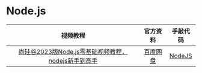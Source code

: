# Node.js
|视频教程|官方资料|手敲代码|
| :---: | :---: |:---:|
|[尚硅谷2023版Node.js零基础视频教程，nodejs新手到高手](https://www.bilibili.com/video/BV1gM411W7ex?p=1&vd_source=8178530fbcba3b01db39ea80d35da960)|[百度网盘](https://pan.baidu.com/s/1sDOMvUdY9UF3mlJ7ujOADg?pwd=s3wj)|[NodeJS](./NodeJs/) |

